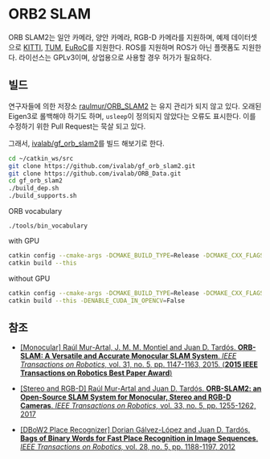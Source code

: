# ORB2 SLAM

ORB SLAM2는 일안 카메라, 양안 카메라, RGB-D 카메라를 지원하며, 예제 데이터셋으로 [KITTI](http://www.cvlibs.net/datasets/kitti/eval_odometry.php), [TUM](https://vision.in.tum.de/data/datasets/rgbd-dataset), [EuRoC](https://projects.asl.ethz.ch/datasets/doku.php?id=kmavvisualinertialdatasets)를 지원한다. ROS를 지원하며 ROS가 아닌 플랫폼도 지원한다. 라이선스는 GPLv3이며, 상업용으로 사용할 경우 허가가 필요하다.

## 빌드

연구자들에 의한 저장소 [raulmur/ORB_SLAM2](https://github.com/raulmur/ORB_SLAM2) 는 유지 관리가 되지 않고 있다. 오래된 Eigen3로 롤백해야 하기도 하며, `usleep`이 정의되지 않았다는 오류도 표시한다. 이를 수정하기 위한 Pull Request는 묵살 되고 있다.

그래서, [ivalab/gf_orb_slam2](https://github.com/ivalab/gf_orb_slam2)를 빌드 해보기로 한다.

```sh
cd ~/catkin_ws/src
git clone https://github.com/ivalab/gf_orb_slam2.git
git clone https://github.com/ivalab/ORB_Data.git
cd gf_orb_slam2
./build_dep.sh
./build_supports.sh
```

ORB vocabulary

```
./tools/bin_vocabulary
```

with GPU

```sh
catkin config --cmake-args -DCMAKE_BUILD_TYPE=Release -DCMAKE_CXX_FLAGS="-O3 -DNDEBUG -march=native" -DCMAKE_C_FLAGS_RELEASE="-O3 -DNDEBUG -march=native"
catkin build --this
```

without GPU

```sh
catkin config --cmake-args -DCMAKE_BUILD_TYPE=Release -DCMAKE_CXX_FLAGS="-O3 -DNDEBUG -march=native" -DCMAKE_C_FLAGS_RELEASE="-O3 -DNDEBUG -march=native"
catkin build --this -DENABLE_CUDA_IN_OPENCV=False
```













## 참조

- [[Monocular] Raúl Mur-Artal, J. M. M. Montiel and Juan D. Tardós. **ORB-SLAM: A Versatile and Accurate Monocular SLAM System**. *IEEE Transactions on Robotics,* vol. 31, no. 5, pp. 1147-1163, 2015. (**2015 IEEE Transactions on Robotics Best Paper Award**)](http://webdiis.unizar.es/~raulmur/MurMontielTardosTRO15.pdf)

- [[Stereo and RGB-D] Raúl Mur-Artal and Juan D. Tardós. **ORB-SLAM2: an Open-Source SLAM System for Monocular, Stereo and RGB-D Cameras**. *IEEE Transactions on Robotics,* vol. 33, no. 5, pp. 1255-1262, 2017](https://128.84.21.199/pdf/1610.06475.pdf)

- [[DBoW2 Place Recognizer] Dorian Gálvez-López and Juan D. Tardós. **Bags of Binary Words for Fast Place Recognition in Image Sequences**. *IEEE Transactions on Robotics,* vol. 28, no. 5, pp.  1188-1197, 2012](http://doriangalvez.com/papers/GalvezTRO12.pdf)

